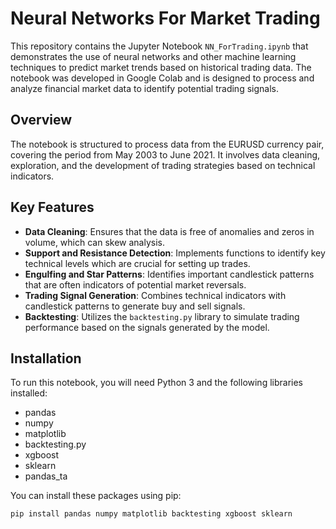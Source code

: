 # Neural Networks For Market Trading

This repository contains the Jupyter Notebook `NN_ForTrading.ipynb` that demonstrates the use of neural networks and other machine learning techniques to predict market trends based on historical trading data. The notebook was developed in Google Colab and is designed to process and analyze financial market data to identify potential trading signals.

## Overview

The notebook is structured to process data from the EURUSD currency pair, covering the period from May 2003 to June 2021. It involves data cleaning, exploration, and the development of trading strategies based on technical indicators.

## Key Features

- **Data Cleaning**: Ensures that the data is free of anomalies and zeros in volume, which can skew analysis.
- **Support and Resistance Detection**: Implements functions to identify key technical levels which are crucial for setting up trades.
- **Engulfing and Star Patterns**: Identifies important candlestick patterns that are often indicators of potential market reversals.
- **Trading Signal Generation**: Combines technical indicators with candlestick patterns to generate buy and sell signals.
- **Backtesting**: Utilizes the `backtesting.py` library to simulate trading performance based on the signals generated by the model.

## Installation

To run this notebook, you will need Python 3 and the following libraries installed:

- pandas
- numpy
- matplotlib
- backtesting.py
- xgboost
- sklearn
- pandas_ta

You can install these packages using pip:

```bash
pip install pandas numpy matplotlib backtesting xgboost sklearn 
